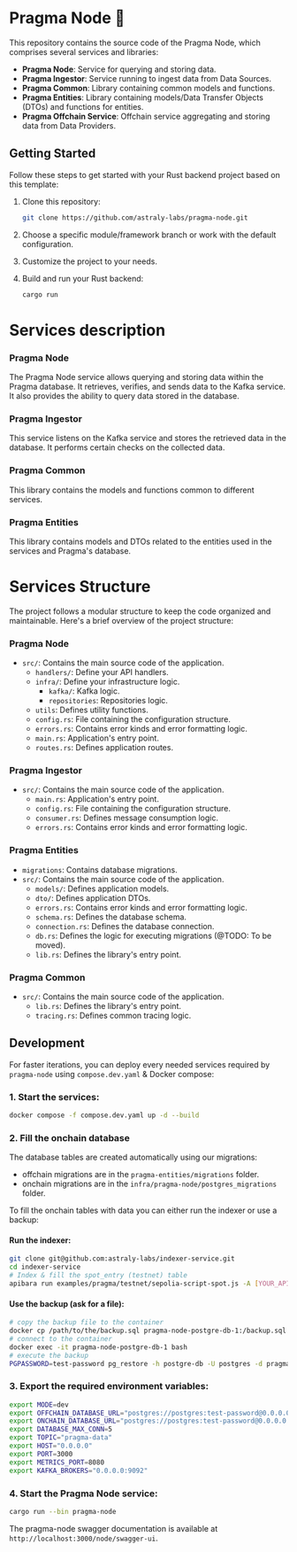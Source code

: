 # Pragma Node 🧩

This repository contains the source code of the Pragma Node, which comprises several services and libraries:

- **Pragma Node**: Service for querying and storing data.
- **Pragma Ingestor**: Service running to ingest data from Data Sources.
- **Pragma Common**: Library containing common models and functions.
- **Pragma Entities**: Library containing models/Data Transfer Objects (DTOs) and functions for entities.
- **Pragma Offchain Service**: Offchain service aggregating and storing data from Data Providers.

## Getting Started

Follow these steps to get started with your Rust backend project based on this template:

1. Clone this repository:

   ```bash
   git clone https://github.com/astraly-labs/pragma-node.git
   ```

2. Choose a specific module/framework branch or work with the default configuration.

3. Customize the project to your needs.

4. Build and run your Rust backend:

   ```bash
   cargo run
   ```

# Services description

### Pragma Node

The Pragma Node service allows querying and storing data within the Pragma database. It retrieves, verifies, and sends data to the Kafka service. It also provides the ability to query data stored in the database.

### Pragma Ingestor

This service listens on the Kafka service and stores the retrieved data in the database. It performs certain checks on the collected data.

### Pragma Common

This library contains the models and functions common to different services.

### Pragma Entities

This library contains models and DTOs related to the entities used in the services and Pragma's database.

# Services Structure

The project follows a modular structure to keep the code organized and maintainable. Here's a brief overview of the project structure:

### Pragma Node

- `src/`: Contains the main source code of the application.
  - `handlers/`: Define your API handlers.
  - `infra/`: Define your infrastructure logic.
    - `kafka/`: Kafka logic.
    - `repositories`: Repositories logic.
  - `utils`: Defines utility functions.
  - `config.rs`: File containing the configuration structure.
  - `errors.rs`: Contains error kinds and error formatting logic.
  - `main.rs`: Application's entry point.
  - `routes.rs`: Defines application routes.

### Pragma Ingestor

- `src/`: Contains the main source code of the application.
  - `main.rs`: Application's entry point.
  - `config.rs`: File containing the configuration structure.
  - `consumer.rs`: Defines message consumption logic.
  - `errors.rs`: Contains error kinds and error formatting logic.

### Pragma Entities

- `migrations`: Contains database migrations.
- `src/`: Contains the main source code of the application.
  - `models/`: Defines application models.
  - `dto/`: Defines application DTOs.
  - `errors.rs`: Contains error kinds and error formatting logic.
  - `schema.rs`: Defines the database schema.
  - `connection.rs`: Defines the database connection.
  - `db.rs`: Defines the logic for executing migrations (@TODO: To be moved).
  - `lib.rs`: Defines the library's entry point.

### Pragma Common

- `src/`: Contains the main source code of the application.
  - `lib.rs`: Defines the library's entry point.
  - `tracing.rs`: Defines common tracing logic.

## Development

For faster iterations, you can deploy every needed services required by `pragma-node` using `compose.dev.yaml` & Docker compose:

### 1. Start the services:

```bash
docker compose -f compose.dev.yaml up -d --build
```

### 2. Fill the onchain database

The database tables are created automatically using our migrations:

- offchain migrations are in the `pragma-entities/migrations` folder.
- onchain migrations are in the `infra/pragma-node/postgres_migrations` folder.

To fill the onchain tables with data you can either run the indexer or use a backup:

#### Run the indexer:

```bash
git clone git@github.com:astraly-labs/indexer-service.git
cd indexer-service
# Index & fill the spot_entry (testnet) table
apibara run examples/pragma/testnet/sepolia-script-spot.js -A [YOUR_APIBARA_API_KEY] --connection-string postgres://postgres:test-password@localhost:5432/pragma --table-name spot_entry --timeout-duration-seconds=240
```

#### Use the backup (ask for a file):

```bash
# copy the backup file to the container
docker cp /path/to/the/backup.sql pragma-node-postgre-db-1:/backup.sql
# connect to the container
docker exec -it pragma-node-postgre-db-1 bash
# execute the backup
PGPASSWORD=test-password pg_restore -h postgre-db -U postgres -d pragma /backup.sql
```

### 3. Export the required environment variables:

```bash
export MODE=dev
export OFFCHAIN_DATABASE_URL="postgres://postgres:test-password@0.0.0.0:5432/pragma"
export ONCHAIN_DATABASE_URL="postgres://postgres:test-password@0.0.0.0:5433/pragma"
export DATABASE_MAX_CONN=5
export TOPIC="pragma-data"
export HOST="0.0.0.0"
export PORT=3000
export METRICS_PORT=8080
export KAFKA_BROKERS="0.0.0.0:9092"
```

### 4. Start the Pragma Node service:

```bash
cargo run --bin pragma-node
```

The pragma-node swagger documentation is available at `http://localhost:3000/node/swagger-ui`.
